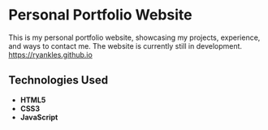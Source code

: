 # Personal Portfolio Website

This is my personal portfolio website, showcasing my projects, experience, and ways to contact me. The website is currently still in development.
https://ryankles.github.io

## Technologies Used

- **HTML5**
- **CSS3**
- **JavaScript**
